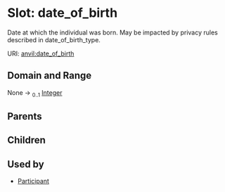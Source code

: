 
# Slot: date_of_birth

Date at which the individual was born. May be impacted by privacy rules described in date_of_birth_type.

URI: [anvil:date_of_birth](https://anvilproject.org/acr-harmonized-data-model/date_of_birth)


## Domain and Range

None &#8594;  <sub>0..1</sub> [Integer](types/Integer.md)

## Parents


## Children


## Used by

 * [Participant](Participant.md)
